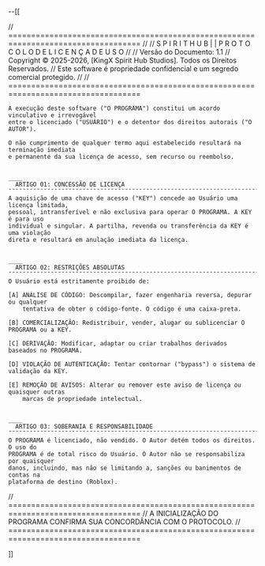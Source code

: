 --[[

// ===================================================================================
//
//   S P I R I T   H U B   | |   P R O T O C O L O   D E   L I C E N Ç A   D E   U S O
//
//   Versão do Documento: 1.1
//   Copyright © 2025-2026, [KingX Spirit Hub Studios]. Todos os Direitos Reservados.
//   Este software é propriedade confidencial e um segredo comercial protegido.
//
// ===================================================================================


    A execução deste software ("O PROGRAMA") constitui um acordo vinculativo e irrevogável
    entre o licenciado ("USUÁRIO") e o detentor dos direitos autorais ("O AUTOR").

    O não cumprimento de qualquer termo aqui estabelecido resultará na terminação imediata
    e permanente da sua licença de acesso, sem recurso ou reembolso.


    ____
      ARTIGO 01: CONCESSÃO DE LICENÇA
    ¯¯¯¯¯¯¯¯¯¯¯¯¯¯¯¯¯¯¯¯¯¯¯¯¯¯¯¯¯¯¯¯¯¯¯¯¯¯¯¯¯¯¯¯¯¯¯¯¯¯¯¯¯¯¯¯¯¯¯¯¯¯¯¯¯¯¯¯¯¯¯¯¯¯¯¯¯¯¯¯¯¯¯¯
    A aquisição de uma chave de acesso ("KEY") concede ao Usuário uma licença limitada,
    pessoal, intransferível e não exclusiva para operar O PROGRAMA. A KEY é para uso
    individual e singular. A partilha, revenda ou transferência da KEY é uma violação
    direta e resultará em anulação imediata da licença.


    ____
      ARTIGO 02: RESTRIÇÕES ABSOLUTAS
    ¯¯¯¯¯¯¯¯¯¯¯¯¯¯¯¯¯¯¯¯¯¯¯¯¯¯¯¯¯¯¯¯¯¯¯¯¯¯¯¯¯¯¯¯¯¯¯¯¯¯¯¯¯¯¯¯¯¯¯¯¯¯¯¯¯¯¯¯¯¯¯¯¯¯¯¯¯¯¯¯¯¯¯¯
    O Usuário está estritamente proibido de:

    [A] ANÁLISE DE CÓDIGO: Descompilar, fazer engenharia reversa, depurar ou qualquer
        tentativa de obter o código-fonte. O código é uma caixa-preta.

    [B] COMERCIALIZAÇÃO: Redistribuir, vender, alugar ou sublicenciar O PROGRAMA ou a KEY.

    [C] DERIVAÇÃO: Modificar, adaptar ou criar trabalhos derivados baseados no PROGRAMA.

    [D] VIOLAÇÃO DE AUTENTICAÇÃO: Tentar contornar ("bypass") o sistema de validação da KEY.

    [E] REMOÇÃO DE AVISOS: Alterar ou remover este aviso de licença ou quaisquer outras
        marcas de propriedade intelectual.


    ____
      ARTIGO 03: SOBERANIA E RESPONSABILIDADE
    ¯¯¯¯¯¯¯¯¯¯¯¯¯¯¯¯¯¯¯¯¯¯¯¯¯¯¯¯¯¯¯¯¯¯¯¯¯¯¯¯¯¯¯¯¯¯¯¯¯¯¯¯¯¯¯¯¯¯¯¯¯¯¯¯¯¯¯¯¯¯¯¯¯¯¯¯¯¯¯¯¯¯¯¯
    O PROGRAMA é licenciado, não vendido. O Autor detém todos os direitos. O uso do
    PROGRAMA é de total risco do Usuário. O Autor não se responsabiliza por quaisquer
    danos, incluindo, mas não se limitando a, sanções ou banimentos de contas na
    plataforma de destino (Roblox).


// ===================================================================================
//   A INICIALIZAÇÃO DO PROGRAMA CONFIRMA SUA CONCORDÂNCIA COM O PROTOCOLO.
// ===================================================================================

]]
